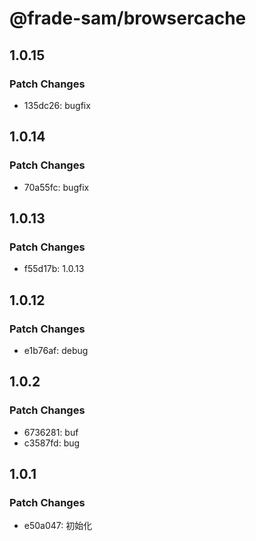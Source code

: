 # @frade-sam/browsercache

## 1.0.15

### Patch Changes

- 135dc26: bugfix

## 1.0.14

### Patch Changes

- 70a55fc: bugfix

## 1.0.13

### Patch Changes

- f55d17b: 1.0.13

## 1.0.12

### Patch Changes

- e1b76af: debug

## 1.0.2

### Patch Changes

- 6736281: buf
- c3587fd: bug

## 1.0.1

### Patch Changes

- e50a047: 初始化

